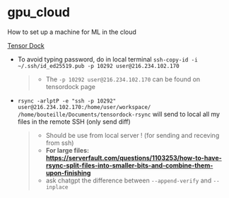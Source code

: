 # gpu_cloud
How to set up a machine for ML in the cloud

[Tensor Dock](https://www.tensordock.com/)

- To avoid typing password, do in local terminal `ssh-copy-id -i ~/.ssh/id_ed25519.pub -p 10292 user@216.234.102.170`
  > - The `-p 10292 user@216.234.102.170` can be found on tensordock page
- `rsync -arlptP -e "ssh -p 10292" user@216.234.102.170:/home/user/workspace/ /home/bouteille/Documents/tensordock-rsync` will send to local all my files in the remote SSH (only send diff)
  > - Should be use from local server ! (for sending and receving from ssh)
   > - **For large files: https://serverfault.com/questions/1103253/how-to-have-rsync-split-files-into-smaller-bits-and-combine-them-upon-finishing**
   > - ask chatgpt the difference between `--append-verify` and  `--inplace`
